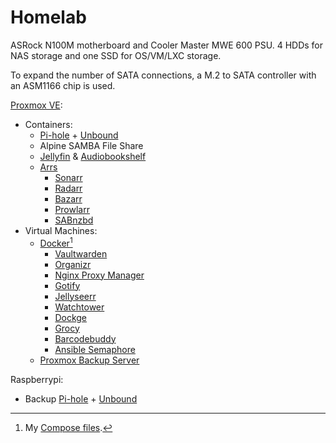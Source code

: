 # Homelab
ASRock N100M motherboard and Cooler Master MWE 600 PSU. 4 HDDs for NAS storage and one SSD for OS/VM/LXC storage. 

To expand the number of SATA connections, a M.2 to SATA controller with an ASM1166 chip is used.

[Proxmox VE](https://www.proxmox.com/en/proxmox-virtual-environment/):
- Containers:
    - [Pi-hole](https://github.com/pi-hole/pi-hole/#one-step-automated-install) + [Unbound](https://docs.pi-hole.net/guides/dns/unbound/)
    - Alpine SAMBA File Share
    - [Jellyfin](https://jellyfin.org/docs/general/installation/linux) & [Audiobookshelf](https://www.audiobookshelf.org/docs/#linux-install-deb)
    - [Arrs](https://wiki.servarr.com/)
        - [Sonarr](https://sonarr.tv/)
        - [Radarr](https://radarr.video/)
        - [Bazarr](https://www.bazarr.media/)
        - [Prowlarr](https://github.com/Prowlarr/Prowlarr)
        - [SABnzbd](https://sabnzbd.org/)
- Virtual Machines:
    - [Docker](https://docs.docker.com/engine/install/)[^2]
        - [Vaultwarden](https://github.com/dani-garcia/vaultwarden)
        - [Organizr](https://github.com/causefx/Organizr)
        - [Nginx Proxy Manager](https://nginxproxymanager.com/)
        - [Gotify](https://gotify.net/)
        - [Jellyseerr](https://github.com/Fallenbagel/jellyseerr)
        - [Watchtower](https://containrrr.dev/watchtower/)
        - [Dockge](https://github.com/louislam/dockge)
        - [Grocy](https://docs.linuxserver.io/images/docker-grocy/)
        - [Barcodebuddy](https://github.com/Forceu/barcodebuddy-docker)
        - [Ansible Semaphore](https://docs.semui.co/administration-guide/installation)
    - [Proxmox Backup Server](https://www.proxmox.com/en/proxmox-backup-server/)

Raspberrypi:
- Backup [Pi-hole](https://github.com/pi-hole/pi-hole/#one-step-automated-install) + [Unbound](https://docs.pi-hole.net/guides/dns/unbound/)

[^1]:My [Settings](https://github.com/Blitzritze/homelab/tree/main/media).

[^2]:My [Compose files](https://github.com/Blitzritze/homelab/tree/main/docker).
